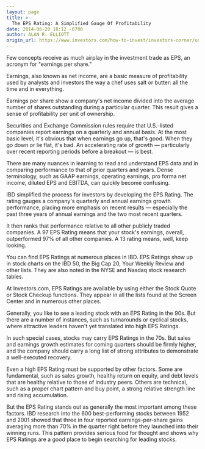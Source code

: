 ```yaml
---
layout: page
title: >-
  The EPS Rating: A Simplified Gauge Of Profitability
date: 2014-06-20 18:12 -0700
author: ALAN R. ELLIOTT
origin_url: https://www.investors.com/how-to-invest/investors-corner/understanding-eps-ratings
---
```





Few concepts receive as much airplay in the investment trade as EPS, an acronym for "earnings per share."

  

Earnings, also known as net income, are a basic measure of profitability used by analysts and investors the way a chef uses salt or butter: all the time and in everything.

  

Earnings per share show a company's net income divided into the average number of shares outstanding during a particular quarter. This result gives a sense of profitability per unit of ownership.

  

Securities and Exchange Commission rules require that U.S.-listed companies report earnings on a quarterly and annual basis. At the most basic level, it's obvious that when earnings go up, that's good. When they go down or lie flat, it's bad. An accelerating rate of growth — particularly over recent reporting periods before a breakout — is best.

  

There are many nuances in learning to read and understand EPS data and in comparing performance to that of prior quarters and years. Dense terminology, such as GAAP earnings, operating earnings, pro forma net income, diluted EPS and EBITDA, can quickly become confusing.

  

IBD simplified the process for investors by developing the EPS Rating. The rating gauges a company's quarterly and annual earnings growth performance, placing more emphasis on recent results — especially the past three years of annual earnings and the two most recent quarters.

  

It then ranks that performance relative to all other publicly traded companies. A 97 EPS Rating means that your stock's earnings, overall, outperformed 97% of all other companies. A 13 rating means, well, keep looking.

  

You can find EPS Ratings at numerous places in IBD. EPS Ratings show up in stock charts on the IBD 50, the Big Cap 20, Your Weekly Review and other lists. They are also noted in the NYSE and Nasdaq stock research tables.

  

At Investors.com, EPS Ratings are available by using either the Stock Quote or Stock Checkup functions. They appear in all the lists found at the Screen Center and in numerous other places.

  

Generally, you like to see a leading stock with an EPS Rating in the 90s. But there are a number of instances, such as turnarounds or cyclical stocks, where attractive leaders haven't yet translated into high EPS Ratings.

  

In such special cases, stocks may carry EPS Ratings in the 70s. But sales and earnings growth estimates for coming quarters should be firmly higher, and the company should carry a long list of strong attributes to demonstrate a well-executed recovery.

  

Even a high EPS Rating must be supported by other factors. Some are fundamental, such as sales growth, healthy return on equity, and debt levels that are healthy relative to those of industry peers. Others are technical, such as a proper chart pattern and buy point, a strong relative strength line and rising accumulation.

  

But the EPS Rating stands out as generally the most important among these factors. IBD research into the 600 best-performing stocks between 1952 and 2001 showed that three in four reported earnings-per-share gains averaging more than 70% in the quarter right before they launched into their winning runs. This pattern provides serious food for thought and shows why EPS Ratings are a good place to begin searching for leading stocks.




